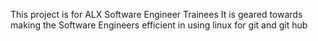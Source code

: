 This project is for ALX Software Engineer Trainees
It is geared towards making the Software Engineers efficient in  using linux for git and git hub 
